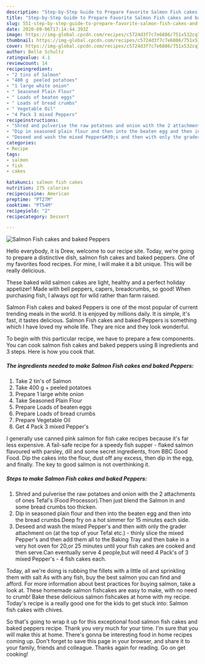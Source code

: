 ```yaml
---
description: "Step-by-Step Guide to Prepare Favorite Salmon Fish cakes and baked Peppers"
title: "Step-by-Step Guide to Prepare Favorite Salmon Fish cakes and baked Peppers"
slug: 551-step-by-step-guide-to-prepare-favorite-salmon-fish-cakes-and-baked-peppers
date: 2020-09-06T17:14:44.393Z
image: https://img-global.cpcdn.com/recipes/c5724d3f7c7e6886/751x532cq70/salmon-fish-cakes-and-baked-peppers-recipe-main-photo.jpg
thumbnail: https://img-global.cpcdn.com/recipes/c5724d3f7c7e6886/751x532cq70/salmon-fish-cakes-and-baked-peppers-recipe-main-photo.jpg
cover: https://img-global.cpcdn.com/recipes/c5724d3f7c7e6886/751x532cq70/salmon-fish-cakes-and-baked-peppers-recipe-main-photo.jpg
author: Belle Schultz
ratingvalue: 4.1
reviewcount: 14
recipeingredient:
- "2 tins of Salmon"
- "400 g  peeled potatoes"
- "1 large white onion"
- " Seasoned Plain Flour"
- " Loads of beaten eggs"
- " Loads of bread crumbs"
- " Vegetable Oil"
- "4 Pack 3 mixed Peppers"
recipeinstructions:
- "Shred and pulverise the raw potatoes and onion with the 2 attachments of ones Tefal&#39;s (Food Processor).Then just blend the Salmon in and some bread crumbs too thicken."
- "Dip in seasoned plain flour and then into the beaten egg and then into the bread crumbs.Deep fry on a hot simmer for 15 minutes each side."
- "Deseed and wash the mixed Pepper&#39;s and then with only the grader attachment on (at the top of your Tefal etc.) - thinly slice the mixed Pepper&#39;s and then add them all to the Baking Tray and then bake in a very hot oven for 20,or 25 minutes until your fish cakes are cooked and then serve.Can eventually serve 4 people,but will need 4 Pack&#39;s of 3 mixed Pepper&#39;s - 4 fish cakes each."
categories:
- Recipe
tags:
- salmon
- fish
- cakes

katakunci: salmon fish cakes 
nutrition: 275 calories
recipecuisine: American
preptime: "PT27M"
cooktime: "PT54M"
recipeyield: "2"
recipecategory: Dessert

---
```



![Salmon Fish cakes and baked Peppers](https://img-global.cpcdn.com/recipes/c5724d3f7c7e6886/751x532cq70/salmon-fish-cakes-and-baked-peppers-recipe-main-photo.jpg)

Hello everybody, it is Drew, welcome to our recipe site. Today, we're going to prepare a distinctive dish, salmon fish cakes and baked peppers. One of my favorites food recipes. For mine, I will make it a bit unique. This will be really delicious.

These baked wild salmon cakes are light, healthy and a perfect holiday appetizer! Made with bell peppers, capers, breadcrumbs, so good! When purchasing fish, I always opt for wild rather than farm raised.

Salmon Fish cakes and baked Peppers is one of the most popular of current trending meals in the world. It is enjoyed by millions daily. It is simple, it's fast, it tastes delicious. Salmon Fish cakes and baked Peppers is something which I have loved my whole life. They are nice and they look wonderful.


To begin with this particular recipe, we have to prepare a few components. You can cook salmon fish cakes and baked peppers using 8 ingredients and 3 steps. Here is how you cook that.

<!--inarticleads1-->

##### The ingredients needed to make Salmon Fish cakes and baked Peppers:

1. Take 2 tin&#39;s of Salmon
1. Take 400 g + peeled potatoes
1. Prepare 1 large white onion
1. Take  Seasoned Plain Flour
1. Prepare  Loads of beaten eggs
1. Prepare  Loads of bread crumbs
1. Prepare  Vegetable Oil
1. Get 4 Pack 3 mixed Pepper&#39;s


I generally use canned pink salmon for fish cake recipes because it&#39;s far less expensive. A fail-safe recipe for a speedy fish supper - flaked salmon flavoured with parsley, dill and some secret ingredients, from BBC Good Food. Dip the cakes into the flour, dust off any excess, then dip in the egg, and finally. The key to good salmon is not overthinking it. 

<!--inarticleads2-->

##### Steps to make Salmon Fish cakes and baked Peppers:

1. Shred and pulverise the raw potatoes and onion with the 2 attachments of ones Tefal&#39;s (Food Processor).Then just blend the Salmon in and some bread crumbs too thicken.
1. Dip in seasoned plain flour and then into the beaten egg and then into the bread crumbs.Deep fry on a hot simmer for 15 minutes each side.
1. Deseed and wash the mixed Pepper&#39;s and then with only the grader attachment on (at the top of your Tefal etc.) - thinly slice the mixed Pepper&#39;s and then add them all to the Baking Tray and then bake in a very hot oven for 20,or 25 minutes until your fish cakes are cooked and then serve.Can eventually serve 4 people,but will need 4 Pack&#39;s of 3 mixed Pepper&#39;s - 4 fish cakes each.


Today, all we&#39;re doing is rubbing the fillets with a little oil and sprinkling them with salt As with any fish, buy the best salmon you can find and afford. For more information about best practices for buying salmon, take a look at. These homemade salmon fishcakes are easy to make, with no need to crumb! Bake these delicious salmon fishcakes at home with my recipe. Today&#39;s recipe is a really good one for the kids to get stuck into: Salmon fish cakes with chives. 

So that's going to wrap it up for this exceptional food salmon fish cakes and baked peppers recipe. Thank you very much for your time. I'm sure that you will make this at home. There's gonna be interesting food in home recipes coming up. Don't forget to save this page in your browser, and share it to your family, friends and colleague. Thanks again for reading. Go on get cooking!
